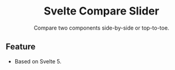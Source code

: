 <div align="center">
  <h1>Svelte Compare Slider</h1>
  <p>Compare two components side-by-side or top-to-toe.</p>
</div>

## Feature

- Based on Svelte 5.
